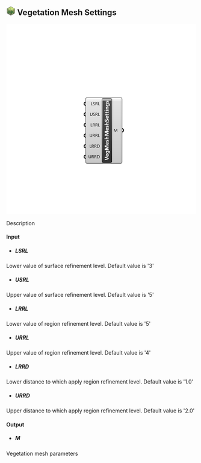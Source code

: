## ![](../../images/icons/Vegetation_Mesh_Settings.png) Vegetation Mesh Settings

![](../../images/components/Vegetation_Mesh_Settings.png)

Description

#### Input
* ##### LSRL 
Lower value of surface refinement level. Default value is '3'
* ##### USRL 
Upper value of surface refinement level. Default value is '5'
* ##### LRRL 
Lower value of region refinement level. Default value is '5'
* ##### URRL 
Upper value of region refinement level. Default value is '4'
* ##### LRRD 
Lower distance to which apply region refinement level. Default value is '1.0'
* ##### URRD 
Upper distance to which apply region refinement level. Default value is '2.0'

#### Output
* ##### M
Vegetation mesh parameters